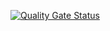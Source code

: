 [![Quality Gate Status](https://sonarcloud.io/api/project_badges/measure?project=Shivaprashanth471_finaltest&metric=alert_status)](https://sonarcloud.io/summary/new_code?id=Shivaprashanth471_finaltest)
